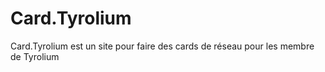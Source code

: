 # Card.Tyrolium

Card.Tyrolium est un site pour faire des cards de réseau pour les membre de Tyrolium 
